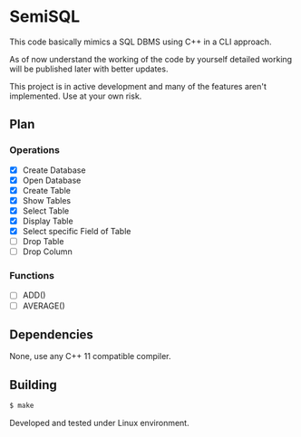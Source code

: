 # SemiSQL
This code basically mimics a SQL DBMS using C++ in a CLI approach.

As of now understand the working of the code by yourself
detailed working will be published later with better updates.

This project is in active development and many of the features aren't implemented. Use at your own risk.

## Plan
### Operations
- [x] Create Database
- [x] Open Database
- [x] Create Table
- [x] Show Tables
- [x] Select Table
- [x] Display Table
- [x] Select specific Field of Table
- [ ] Drop Table
- [ ] Drop Column
### Functions
- [ ] ADD()
- [ ] AVERAGE()

## Dependencies
None, use any C++ 11 compatible compiler.

## Building
```sh
$ make
```

Developed and tested under Linux environment.
